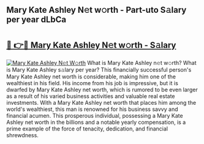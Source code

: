 ## Mary Kate Ashley N𝚎t w𝚘rth - Part-uto S𝚊lary per year dLbCa

# <h2><a href="http://gc10a6q.nevu.top/?p=Mary+Kate+Ashley">🔗 👉🔴 Mary Kate Ashley N𝚎t w𝚘rth - S𝚊lary</a></h2>

[![Mary Kate Ashley N𝚎t W𝚘rth](https://i.imgur.com/Oavwk0R.jpeg)](http://gc10a6q.nevu.top/?p=Mary+Kate+Ashley)
What is Mary Kate Ashley n𝚎t w𝚘rth? What is Mary Kate Ashley s𝚊lary per year?
This financially successful person's Mary Kate Ashley net worth is considerable, making him one of the wealthiest in his field. His income from his job is impressive, but it is dwarfed by Mary Kate Ashley net worth, which is rumored to be even larger as a result of his varied business activities and valuable real estate investments. With a Mary Kate Ashley net worth that places him among the world's wealthiest, this man is renowned for his business savvy and financial acumen. This prosperous individual, possessing a Mary Kate Ashley net worth in the billions and a notable yearly compensation, is a prime example of the force of tenacity, dedication, and financial shrewdness.
